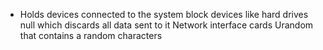 - Holds devices connected to the system
 block devices like hard drives 
 null which discards all data sent to it
 Network interface cards
 Urandom that contains a random characters
